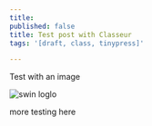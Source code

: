 ```yaml
---
title:
published: false
title: Test post with Classeur
tags: '[draft, class, tinypress]'

---
```

<p>Test with an image</p>
<p><img src="https://i.imgur.com/nb3Y71Q.png" alt="swin loglo"></p>
<p>more testing here</p>
